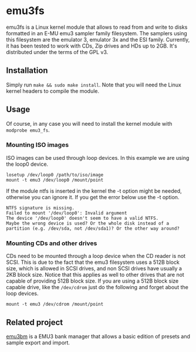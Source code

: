 # emu3fs

emu3fs is a Linux kernel module that allows to read from and write to disks formatted in an E-MU emu3 sampler family filesystem. The samplers using this filesystem are the emulator 3, emulator 3x and the ESI family.
Currently, it has been tested to work with CDs, Zip drives and HDs up to 2GB.
It's distributed under the terms of the GPL v3.

## Installation

Simply run `make && sudo make install`.
Note that you will need the Linux kernel headers to compile the module.

## Usage
Of course, in any case you will need to install the kernel module with `modprobe emu3_fs`.

### Mounting ISO images

ISO images can be used through loop devices. In this example we are using the loop0 device.
```
losetup /dev/loop0 /path/to/iso/image
mount -t emu3 /dev/loop0 /mount/point
```
If the module ntfs is inserted in the kernel the -t option might be needed, otherwise you can ignore it. If you get the error below use the -t option.
```
NTFS signature is missing.
Failed to mount '/dev/loop0': Invalid argument
The device '/dev/loop0' doesn't seem to have a valid NTFS.
Maybe the wrong device is used? Or the whole disk instead of a
partition (e.g. /dev/sda, not /dev/sda1)? Or the other way around?
```

### Mounting CDs and other drives

CDs need to be mounted through a loop device when the CD reader is not SCSI. This is due to the fact that the emu3 filesystem uses a 512B block size, which is allowed in SCSI drives, and non SCSI drives have usually a 2KB block size. Notice that this applies as well to other drives that are not capable of providing 512B block size.
If you are using a 512B block size capable drive, like the `/dev/cdrom` just do the following and forget about the loop devices.
```
mount -t emu3 /dev/cdrom /mount/point
```

## Related project

[emu3bm](https://github.com/dagargo/emu3bm) is a EMU3 bank manager that allows a basic edition of presets and sample export and import.
